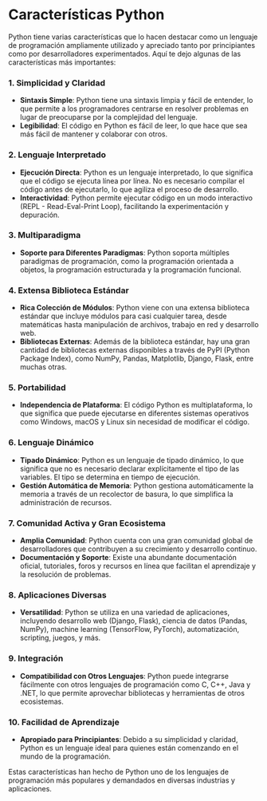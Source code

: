 # Características Python

Python tiene varias características que lo hacen destacar como un lenguaje de programación ampliamente utilizado y apreciado tanto por principiantes como por desarrolladores experimentados. Aquí te dejo algunas de las características más importantes:

### 1. **Simplicidad y Claridad**
   - **Sintaxis Simple**: Python tiene una sintaxis limpia y fácil de entender, lo que permite a los programadores centrarse en resolver problemas en lugar de preocuparse por la complejidad del lenguaje.
   - **Legibilidad**: El código en Python es fácil de leer, lo que hace que sea más fácil de mantener y colaborar con otros.

### 2. **Lenguaje Interpretado**
   - **Ejecución Directa**: Python es un lenguaje interpretado, lo que significa que el código se ejecuta línea por línea. No es necesario compilar el código antes de ejecutarlo, lo que agiliza el proceso de desarrollo.
   - **Interactividad**: Python permite ejecutar código en un modo interactivo (REPL - Read-Eval-Print Loop), facilitando la experimentación y depuración.

### 3. **Multiparadigma**
   - **Soporte para Diferentes Paradigmas**: Python soporta múltiples paradigmas de programación, como la programación orientada a objetos, la programación estructurada y la programación funcional.

### 4. **Extensa Biblioteca Estándar**
   - **Rica Colección de Módulos**: Python viene con una extensa biblioteca estándar que incluye módulos para casi cualquier tarea, desde matemáticas hasta manipulación de archivos, trabajo en red y desarrollo web.
   - **Bibliotecas Externas**: Además de la biblioteca estándar, hay una gran cantidad de bibliotecas externas disponibles a través de PyPI (Python Package Index), como NumPy, Pandas, Matplotlib, Django, Flask, entre muchas otras.

### 5. **Portabilidad**
   - **Independencia de Plataforma**: El código Python es multiplataforma, lo que significa que puede ejecutarse en diferentes sistemas operativos como Windows, macOS y Linux sin necesidad de modificar el código.

### 6. **Lenguaje Dinámico**
   - **Tipado Dinámico**: Python es un lenguaje de tipado dinámico, lo que significa que no es necesario declarar explícitamente el tipo de las variables. El tipo se determina en tiempo de ejecución.
   - **Gestión Automática de Memoria**: Python gestiona automáticamente la memoria a través de un recolector de basura, lo que simplifica la administración de recursos.

### 7. **Comunidad Activa y Gran Ecosistema**
   - **Amplia Comunidad**: Python cuenta con una gran comunidad global de desarrolladores que contribuyen a su crecimiento y desarrollo continuo.
   - **Documentación y Soporte**: Existe una abundante documentación oficial, tutoriales, foros y recursos en línea que facilitan el aprendizaje y la resolución de problemas.

### 8. **Aplicaciones Diversas**
   - **Versatilidad**: Python se utiliza en una variedad de aplicaciones, incluyendo desarrollo web (Django, Flask), ciencia de datos (Pandas, NumPy), machine learning (TensorFlow, PyTorch), automatización, scripting, juegos, y más.

### 9. **Integración**
   - **Compatibilidad con Otros Lenguajes**: Python puede integrarse fácilmente con otros lenguajes de programación como C, C++, Java y .NET, lo que permite aprovechar bibliotecas y herramientas de otros ecosistemas.

### 10. **Facilidad de Aprendizaje**
   - **Apropiado para Principiantes**: Debido a su simplicidad y claridad, Python es un lenguaje ideal para quienes están comenzando en el mundo de la programación.

Estas características han hecho de Python uno de los lenguajes de programación más populares y demandados en diversas industrias y aplicaciones.